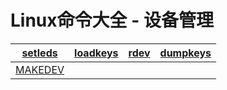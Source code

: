 
# Linux命令大全 - 设备管理

| [setleds](linux-comm-setleds.html) | [loadkeys](linux-comm-loadkeys.html) | [rdev](linux-comm-rdev.html) | [dumpkeys](linux-comm-dumpkeys.html) |
| ---- | --- | --- | --- |
| [MAKEDEV](linux-comm-makedev.html) |



